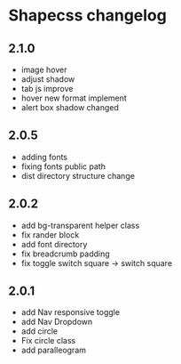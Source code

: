 # Shapecss changelog

## 2.1.0

* image hover
* adjust shadow
* tab js improve
* hover new format implement
* alert box shadow changed


## 2.0.5

* adding fonts
* fixing fonts public path
* dist directory structure change

## 2.0.2

* add bg-transparent helper class
* fix rander block
* add font directory 
* fix breadcrumb padding
* fix toggle switch square -> switch square

## 2.0.1
* add Nav responsive toggle 
* add Nav Dropdown 
* add circle 
* Fix circle class 
* add paralleogram 
